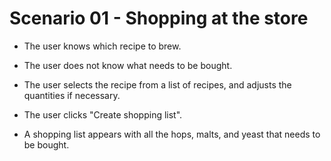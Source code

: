 # Scenario 01 - Shopping at the store

- The user knows which recipe to brew.
- The user does not know what needs to be bought.

- The user selects the recipe from a list of recipes, and adjusts the quantities if necessary.
- The user clicks "Create shopping list".
- A shopping list appears with all the hops, malts, and yeast that needs to be bought.